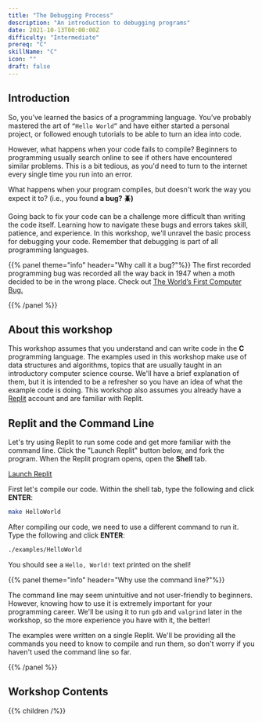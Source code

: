 ```yaml
---
title: "The Debugging Process"
description: "An introduction to debugging programs"
date: 2021-10-13T00:00:00Z
difficulty: "Intermediate"
prereq: "C"
skillName: "C"
icon: ""
draft: false
---
```


## Introduction

So, you’ve learned the basics of a programming language. You’ve probably mastered the art of `“Hello World”` and have either started a personal project, or followed enough tutorials to be able to turn an idea into code.

However, what happens when your code fails to compile? Beginners to programming usually search online to see if others have encountered similar problems. This is a bit tedious, as you'd need to turn to the internet every single time you run into an error. 

What happens when your program compiles, but doesn't work the way you expect it to? (i.e., you found **a bug? 🪲)**

Going back to fix your code can be a challenge more difficult than writing the code itself. Learning how to navigate these bugs and errors takes skill, patience, and experience. In this workshop, we'll unravel the basic process for debugging your code. Remember that debugging is part of all programming languages.

{{% panel theme="info" header="Why call it a bug?"%}}
The first recorded programming bug was recorded all the way back in 1947 when a moth decided to be in the wrong place. Check out <a href="https://education.nationalgeographic.org/resource/worlds-first-computer-bug" target="_blank">The World’s First Computer Bug.</a>

{{% /panel %}}

## About this workshop

This workshop assumes that you understand and can write code in the **C** programming language. The examples used in this workshop make use of data structures and algorithms, topics that are usually taught in an introductory computer science course. We'll have a brief explanation of them, but it is intended to be a refresher so you have an idea of what the example code is doing. This workshop also assumes you already have a [Replit](https://replit.com) account and are familiar with Replit.

## Replit and the Command Line

Let's try using Replit to run some code and get more familiar with the command line. Click the "Launch Replit" button below, and fork the program. When the Replit program opens, open the **Shell** tab.

<a class="my-2 mx-4 btn btn-info" href="https://replit.com/@nuevofoundation/Debugging-Samples-C" target="_blank">Launch Replit</a>

First let's compile our code. Within the shell tab, type the following and click **ENTER**:

```bash
make HelloWorld
```

After compiling our code, we need to use a different command to run it. Type the following and click **ENTER**:

```bash
./examples/HelloWorld
```

You should see a `Hello, World!` text printed on the shell!

{{% panel theme="info" header="Why use the command line?"%}}

The command line may seem unintuitive and not user-friendly to beginners. However, knowing how to use it is extremely important for your programming career. We'll be using it to run `gdb` and `valgrind` later in the workshop, so the more experience you have with it, the better!

The examples were written on a single Replit. We'll be providing all the commands you need to know to compile and run them, so don't worry if you haven't used the command line so far. 

{{% /panel %}}

## Workshop Contents

{{% children /%}}